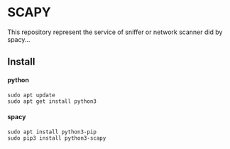 # SCAPY
This repository represent the service of sniffer or network scanner did by spacy... 
## 

## Install

#### python
```
sudo apt update
sudo apt get install python3
```

#### spacy
```
sudo apt install python3-pip
sudo pip3 install python3-scapy 
```
